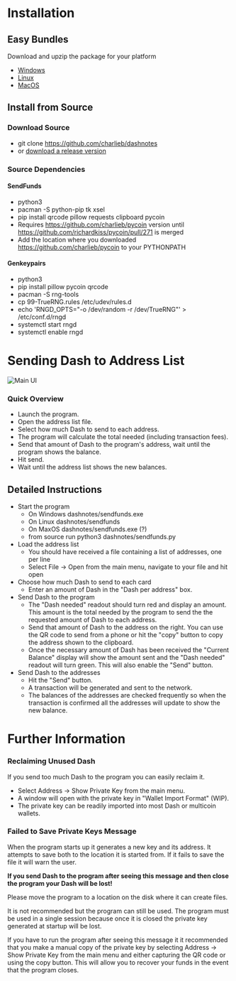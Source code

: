 Installation
============

## Easy Bundles
Download and upzip the package for your platform
- [Windows](http://google.com)
- [Linux](http://google.com)
- [MacOS](http://google.com)


## Install from Source
### Download Source 
- git clone https://github.com/charlieb/dashnotes
- or [download a release version](https://github.com/charlieb/dashnotes/releases)
### Source Dependencies
#### SendFunds
- python3
- pacman -S python-pip tk xsel
- pip install qrcode pillow requests clipboard pycoin
- Requires https://github.com/charlieb/pycoin version until https://github.com/richardkiss/pycoin/pull/271 is merged
- Add the location where you downloaded https://github.com/charlieb/pycoin to
  your PYTHONPATH

#### Genkeypairs
- python3
- pip install pillow pycoin qrcode
- pacman -S rng-tools
- cp 99-TrueRNG.rules /etc/udev/rules.d
- echo 'RNGD_OPTS="-o /dev/random -r /dev/TrueRNG"' > /etc/conf.d/rngd
- systemctl start rngd
- systemctl enable rngd

Sending Dash to Address List
============================
![Main UI](https://i.imgur.com/kI4Z8aT.png)
### Quick Overview
- Launch the program.
- Open the address list file.
- Select how much Dash to send to each address.
- The program will calculate the total needed (including transaction fees).
- Send that amount of Dash to the program's address, wait until the program
  shows the balance.
- Hit send.
- Wait until the address list shows the new balances.
## Detailed Instructions
- Start the program
  - On Windows dashnotes/sendfunds.exe
  - On Linux dashnotes/sendfunds
  - On MaxOS dashnotes/sendfunds.exe (?)
  - from source run python3 dashnotes/sendfunds.py
- Load the address list
  - You should have received a file containing a list of addresses, one per line
  - Select File -> Open from the main menu, navigate to your file and hit open
- Choose how much Dash to send to each card
  - Enter an amount of Dash in the "Dash per address" box.
- Send Dash to the program
  - The "Dash needed" readout should turn red and display an amount. This
    amount is the total needed by the program to send the the requested amount
    of Dash to each address.
  - Send that amount of Dash to the address on the right. You can use the QR
    code to send from a phone or hit the "copy" button to copy the address
    shown to the clipboard.
  - Once the necessary amount of Dash has been received the "Current Balance"
    display will show the amount sent and the "Dash needed" readout will turn
    green. This will also enable the "Send" button.
- Send Dash to the addresses
  - Hit the "Send" button.
  - A transaction will be generated and sent to the network.
  - The balances of the addresses are checked frequently so when the
    transaction is confirmed all the addresses will update to show the new
    balance.

Further Information
===================
### Reclaiming Unused Dash
If you send too much Dash to the program you can easily reclaim it.
- Select Address -> Show Private Key from the main menu.
- A window will open with the private key in "Wallet Import Format" (WIP).
- The private key can be readily imported into most Dash or multicoin wallets.
### Failed to Save Private Keys Message
When the program starts up it generates a new key and its address. It attempts
to save both to the location it is started from. If it fails to save the file
it will warn the user.

**If you send Dash to the program after seeing this message and then close the
program your Dash will be lost!**

Please move the program to a location on the disk where it can create files.

It is not recommended but the program can still be used. The program must be
used in a single session because once it is closed the private key generated 
at startup will be lost.

If you have to run the program after seeing this message it it recommended that you make a manual
copy of the private key by selecting Address -> Show Private Key from the main
menu and either capturing the QR code or using the copy button. This will allow
you to recover your funds in the event that the program closes.

